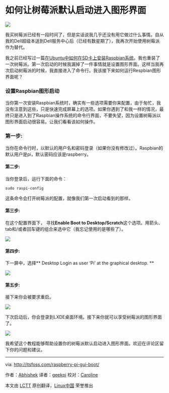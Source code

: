 如何让树莓派默认启动进入图形界面
================================================================================
![](http://itsfoss.itsfoss.netdna-cdn.com/wp-content/uploads/2014/11/raspberry_pi_gui.jpg)

我买树莓派已经有一段时间了，但是实话说我几乎还没有用它做过什么事情。自从我的Dell超级本送到Dell服务中心后（已经有数星期了），我再次开始使用树莓派作为替代。

我之前已经写过一篇[在Ubuntu中如何在SD卡上安装Raspbian系统][1]。我也重装了一次树莓派。第一次启动的时候我漏掉了一件事情就是设置图形界面。这样当我再次启动树莓派的时候，我直接进入了命令行。我该接下来如何运行Respbian图形界面呢？

### 设置Raspbian图形启动 ###

当你第一次安装Raspbian系统时，确实有一些选项需要你来配置，由于匆忙，我没有注意到这些，只是快速完成屏幕上的选项。如果你遇到了和我一样的情况，最终只是进入到了Raspbian操作系统的命令行界面，不要失望，因为设置树莓派以图形界面启动很容易。让我们看看该如何操作。

### 第一步: ###

当你在命令行时，以默认的用户名和密码登录（如果你没有修改过）。Raspbian的默认用户是pi，默认密码应该是raspberry。

#### 第二步: ####

当你登录后，运行下面的命令：

    sudo raspi-config

这条命令会打开树莓派的配置，就像我们第一次启动看到的那样。

#### 第三步: ####

在这个配置界面下， 寻找**Enable Boot to Desktop/Scratch**这个选项。用箭头、tab和/或者回车键的组合来选中它（我忘记使用的是哪些了）。

![](http://itsfoss.itsfoss.netdna-cdn.com/wp-content/uploads/2014/11/Raspbian_Gui_setup.jpg)

#### 第四步: ####

下一屏中，选择** Desktop Login as user ‘Pi’ at the graphical desktop. **

![](http://itsfoss.itsfoss.netdna-cdn.com/wp-content/uploads/2014/11/Raspbian_Gui_setup_1.jpg)

#### 第五步: ####

接下来你会被要求重启。

![](http://itsfoss.itsfoss.netdna-cdn.com/wp-content/uploads/2014/11/Raspbian_Gui_setup_2.jpg)

下次启动后，你会登录到LXDE桌面环境。接下来你就可以享受树莓派的图形界面了。

![](http://itsfoss.itsfoss.netdna-cdn.com/wp-content/uploads/2014/11/raspbian-welcome-screen-gui.jpeg)

我希望这个教程能够帮助设置你的树莓派默认启动进入图形界面。欢迎在评论区留下你的问题和建议。

--------------------------------------------------------------------------------

via: http://itsfoss.com/raspberry-pi-gui-boot/

作者：[Abhishek][a]
译者：[geekpi](https://github.com/geekpi)
校对：[Caroline](https://github.com/carolinewuyan)

本文由 [LCTT](https://github.com/LCTT/TranslateProject) 原创翻译，[Linux中国](http://linux.cn/) 荣誉推出

[a]:http://itsfoss.com/author/Abhishek/
[1]:http://itsfoss.com/tutorial-how-to-install-raspberry-pi-os-raspbian-wheezy/
